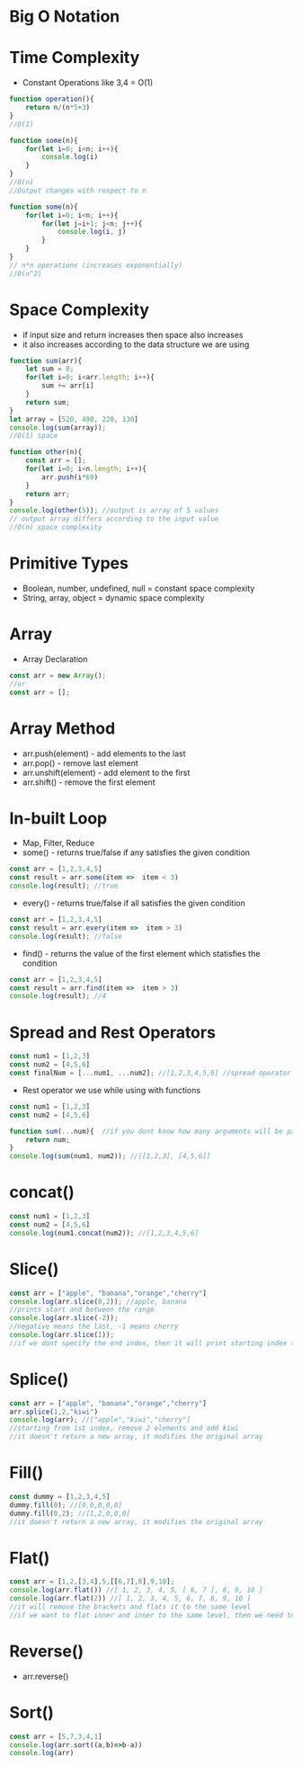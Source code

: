 # Big O Notation
# Time Complexity 
- Constant Operations like 3,4 = O(1)
```js
function operation(){
    return n/(n*5+3)   
}
//O(1)
```
```js
function some(n){
    for(let i=0; i<n; i++){
        console.log(i)
    }
}
//O(n)
//Output changes with respect to n
```
```js
function some(n){
    for(let i=0; i<n; i++){
        for(let j=i+1; j<n; j++){
            console.log(i, j)
        }
    }
}
// n*n operations (increases exponentially)
//O(n^2)
```

# Space Complexity
- if input size and return increases then space also increases
- it also increases according to the data structure we are using
```js
function sum(arr){
    let sum = 0;
    for(let i=0; i<arr.length; i++){
        sum += arr[i]
    }
    return sum;
}
let array = [520, 490, 220, 130]
console.log(sum(array)); 
//O(1) space
``` 
```js
function other(n){
    const arr = [];
    for(let i=0; i<n.length; i++){
        arr.push(i*69)
    }
    return arr;
}
console.log(other(5)); //output is array of 5 values
// output array differs according to the input value
//O(n) space complexity
```

# Primitive Types
- Boolean, number, undefined, null = constant space complexity
- String, array, object = dynamic space complexity

# Array
- Array Declaration
```js
const arr = new Array();
//or
const arr = [];
```
# Array Method
- arr.push(element) - add elements to the last
- arr.pop() - remove last element
- arr.unshift(element) - add element to the first
- arr.shift() - remove the first element

# In-built Loop
- Map, Filter, Reduce
- some() - returns true/false if any satisfies the given condition
```js
const arr = [1,2,3,4,5]
const result = arr.some(item =>  item < 3)
console.log(result); //true
```
- every() - returns true/false if all satisfies the given condition
```js
const arr = [1,2,3,4,5]
const result = arr.every(item =>  item > 3)
console.log(result); //false
```
- find() - returns the value of the first element which statisfies the condition
```js
const arr = [1,2,3,4,5]
const result = arr.find(item =>  item > 3)
console.log(result); //4
```

# Spread and Rest Operators
```js
const num1 = [1,2,3]
const num2 = [4,5,6]
const finalNum = [...num1, ...num2]; //[1,2,3,4,5,6] //spread operator
```
- Rest operator we use while using with functions
```js
const num1 = [1,2,3]
const num2 = [4,5,6]

function sum(...num){  //if you dont know how many arguments will be passed while calling
    return num;
}
console.log(sum(num1, num2)); //[[1,2,3], [4,5,6]]
```
# concat()
```js
const num1 = [1,2,3]
const num2 = [4,5,6]
console.log(num1.concat(num2)); //[1,2,3,4,5,6]
```
# Slice()
```js
const arr = ["apple", "banana","orange","cherry"]
console.log(arr.slice(0,2)); //apple, banana 
//prints start and between the range
console.log(arr.slice(-2)); 
//negative means the last, -1 means cherry
console.log(arr.slice(1)); 
//if we dont specify the end index, then it will print starting index till end
```

# Splice()
```js
const arr = ["apple", "banana","orange","cherry"]
arr.splice(1,2,"kiwi")
console.log(arr); //["apple","kiwi","cherry"]
//starting from 1st index, remove 2 elements and add kiwi
//it doesn't return a new array, it modifies the original array
```
# Fill()
```js
const dummy = [1,2,3,4,5]
dummy.fill(0); //[0,0,0,0,0]
dummy.fill(0,2); //[1,2,0,0,0]
//it doesn't return a new array, it modifies the original array
```
# Flat()
```js
const arr = [1,2,[3,4],5,[[6,7],8],9,10];
console.log(arr.flat()) //[ 1, 2, 3, 4, 5, [ 6, 7 ], 8, 9, 10 ]
console.log(arr.flat(2)) //[ 1, 2, 3, 4, 5, 6, 7, 8, 9, 10 ]
//it will remove the brackets and flats it to the same level
//if we want to flat inner and inner to the same level, then we need to give the depth flat(2)
```
# Reverse()
- arr.reverse()

# Sort()
```js
const arr = [5,7,3,4,1]
console.log(arr.sort((a,b)=>b-a))
console.log(arr)
```